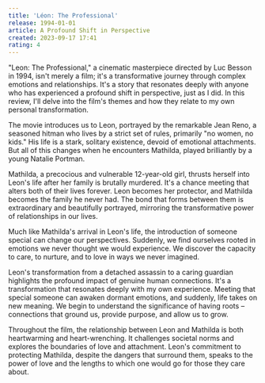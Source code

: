 ```yaml
---
title: 'Léon: The Professional'
release: 1994-01-01
article: A Profound Shift in Perspective
created: 2023-09-17 17:41
rating: 4
---
```


"Leon: The Professional," a cinematic masterpiece directed by Luc Besson in 1994, isn't merely a film; it's a transformative journey through complex emotions and relationships. It's a story that resonates deeply with anyone who has experienced a profound shift in perspective, just as I did. In this review, I'll delve into the film's themes and how they relate to my own personal transformation.

The movie introduces us to Leon, portrayed by the remarkable Jean Reno, a seasoned hitman who lives by a strict set of rules, primarily "no women, no kids." His life is a stark, solitary existence, devoid of emotional attachments. But all of this changes when he encounters Mathilda, played brilliantly by a young Natalie Portman.

Mathilda, a precocious and vulnerable 12-year-old girl, thrusts herself into Leon's life after her family is brutally murdered. It's a chance meeting that alters both of their lives forever. Leon becomes her protector, and Mathilda becomes the family he never had. The bond that forms between them is extraordinary and beautifully portrayed, mirroring the transformative power of relationships in our lives.

Much like Mathilda's arrival in Leon's life, the introduction of someone special can change our perspectives. Suddenly, we find ourselves rooted in emotions we never thought we would experience. We discover the capacity to care, to nurture, and to love in ways we never imagined.

Leon's transformation from a detached assassin to a caring guardian highlights the profound impact of genuine human connections. It's a transformation that resonates deeply with my own experience. Meeting that special someone can awaken dormant emotions, and suddenly, life takes on new meaning. We begin to understand the significance of having roots – connections that ground us, provide purpose, and allow us to grow.

Throughout the film, the relationship between Leon and Mathilda is both heartwarming and heart-wrenching. It challenges societal norms and explores the boundaries of love and attachment. Leon's commitment to protecting Mathilda, despite the dangers that surround them, speaks to the power of love and the lengths to which one would go for those they care about.
